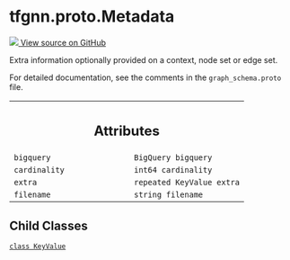 # tfgnn.proto.Metadata

<!-- Insert buttons and diff -->

<a target="_blank" href="https://github.com/tensorflow/gnn/tree/master/tensorflow_gnn/proto/graph_schema.proto">
<img src="https://www.tensorflow.org/images/GitHub-Mark-32px.png" /> View source
on GitHub </a>

Extra information optionally provided on a context, node set or edge set.

<!-- Placeholder for "Used in" -->

For detailed documentation, see the comments in the `graph_schema.proto` file.

<!-- Tabular view -->

 <table class="responsive fixed orange">
<colgroup><col width="214px"><col></colgroup>
<tr><th colspan="2"><h2 class="add-link">Attributes</h2></th></tr>

<tr>
<td>
<code>bigquery</code><a id="bigquery"></a>
</td>
<td>
<code>BigQuery bigquery</code>
</td>
</tr><tr>
<td>
<code>cardinality</code><a id="cardinality"></a>
</td>
<td>
<code>int64 cardinality</code>
</td>
</tr><tr>
<td>
<code>extra</code><a id="extra"></a>
</td>
<td>
<code>repeated KeyValue extra</code>
</td>
</tr><tr>
<td>
<code>filename</code><a id="filename"></a>
</td>
<td>
<code>string filename</code>
</td>
</tr>
</table>

## Child Classes

[`class KeyValue`](../../tfgnn/proto/Metadata/KeyValue.md)

